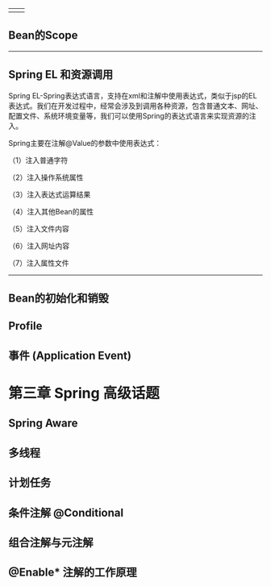 |  |  |
| :--- | :--- |
|  |  |

## Bean的Scope

---

## Spring EL 和资源调用

Spring EL-Spring表达式语言，支持在xml和注解中使用表达式，类似于jsp的EL表达式。我们在开发过程中，经常会涉及到调用各种资源，包含普通文本、网址、配置文件、系统环境变量等，我们可以使用Spring的表达式语言来实现资源的注入。

Spring主要在注解@Value的参数中使用表达式：

（1）注入普通字符

（2）注入操作系统属性

（3）注入表达式运算结果

（4）注入其他Bean的属性

（5）注入文件内容

（6）注入网址内容

（7）注入属性文件

---

## Bean的初始化和销毁

## Profile

## 事件 \(Application Event\)

# 第三章 Spring 高级话题

## Spring Aware

## 多线程

## 计划任务

## 条件注解 @Conditional

## 组合注解与元注解

## @Enable\* 注解的工作原理



